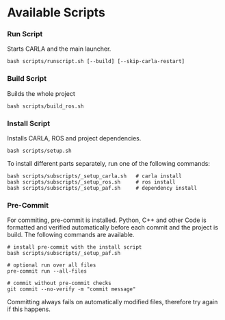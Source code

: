 # Available Scripts

### Run Script

Starts CARLA and the main launcher.

```
bash scripts/runscript.sh [--build] [--skip-carla-restart]
```

### Build Script

Builds the whole project

```
bash scripts/build_ros.sh
```

### Install Script

Installs CARLA, ROS and project dependencies.

```
bash scripts/setup.sh
```

To install different parts separately, run one of the following commands:

```
bash scripts/subscripts/_setup_carla.sh   # carla install
bash scripts/subscripts/_setup_ros.sh     # ros install
bash scripts/subscripts/_setup_paf.sh     # dependency install
```

### Pre-Commit

For commiting, pre-commit is installed. Python, C++ and other Code is formatted and verified automatically before each
commit and the project is build. The following commands are available.

```
# install pre-commit with the install script
bash scripts/subscripts/_setup_paf.sh

# optional run over all files
pre-commit run --all-files

# commit without pre-commit checks
git commit --no-verify -m "commit message"
```

Committing always fails on automatically modified files, therefore try again if this happens.
